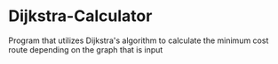 # Dijkstra-Calculator
Program that utilizes Dijkstra's algorithm to calculate the minimum cost route depending on the graph that is input
